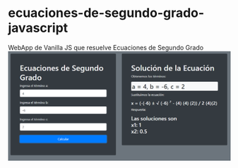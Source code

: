 # ecuaciones-de-segundo-grado-javascript
WebApp de Vanilla JS que resuelve Ecuaciones de Segundo Grado
<img src="https://github.com/fourwaredev/ecuaciones-de-segundo-grado-javascript/blob/master/ecuacionesjs.PNG">
